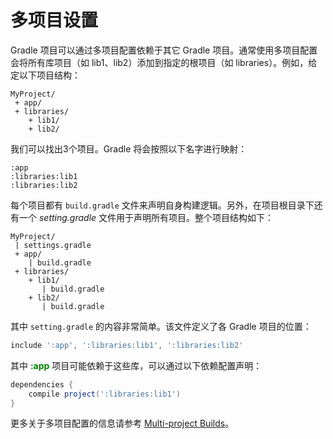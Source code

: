 # 多项目设置

Gradle 项目可以通过多项目配置依赖于其它 Gradle 项目。通常使用多项目配置会将所有库项目（如 lib1、lib2）添加到指定的根项目（如 libraries）。例如，给定以下项目结构：

    MyProject/
     + app/
     + libraries/
        + lib1/
        + lib2/

我们可以找出3个项目。Gradle 将会按照以下名字进行映射：

    :app
    :libraries:lib1
    :libraries:lib2

每个项目都有 `build.gradle` 文件来声明自身构建逻辑。另外，在项目根目录下还有一个 *setting.gradle* 文件用于声明所有项目。整个项目结构如下：

    MyProject/ 
     | settings.gradle
     + app/
        | build.gradle
     + libraries/
        + lib1/
           | build.gradle
        + lib2/
           | build.gradle

其中 `setting.gradle` 的内容非常简单。该文件定义了各 Gradle 项目的位置：

``` Groovy
include ':app', ':libraries:lib1', ':libraries:lib2'
```

其中 **<font color='green'>:app</font>** 项目可能依赖于这些库，可以通过以下依赖配置声明：

``` Groovy
dependencies {
    compile project(':libraries:lib1')
}
```

更多关于多项目配置的信息请参考 [Multi-project Builds][1]。

[1]: http://gradle.org/docs/current/userguide/multi_project_builds.html